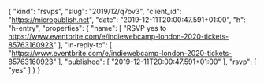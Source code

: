 {
  "kind": "rsvps",
  "slug": "2019/12/q7ov3",
  "client_id": "https://micropublish.net",
  "date": "2019-12-11T20:00:47.591+01:00",
  "h": "h-entry",
  "properties": {
    "name": [
      "RSVP yes to https://www.eventbrite.com/e/indiewebcamp-london-2020-tickets-85763160923"
    ],
    "in-reply-to": [
      "https://www.eventbrite.com/e/indiewebcamp-london-2020-tickets-85763160923"
    ],
    "published": [
      "2019-12-11T20:00:47.591+01:00"
    ],
    "rsvp": [
      "yes"
    ]
  }
}
